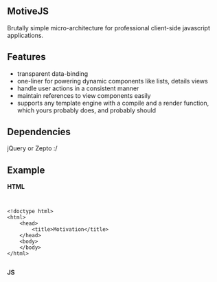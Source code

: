 MotiveJS
--------

Brutally simple micro-architecture for professional client-side javascript applications.

Features
--------

- transparent data-binding
- one-liner for powering dynamic components like lists, details views
- handle user actions in a consistent manner
- maintain references to view components easily
- supports any template engine with a compile and a render function, which yours probably does, and probably should

Dependencies
------------

jQuery or Zepto :/

Example
-------

__HTML__

<pre><code>

&lt;!doctype html&gt;
&lt;html&gt;
	&lt;head&gt;
		&lt;title&gt;Motivation&lt;/title&gt;
	&lt;/head&gt;
	&lt;body&gt;
	&lt;/body&gt;
&lt;/html&gt;

</code></pre>

__JS__

<pre><code>

</code></pre>